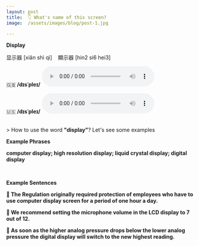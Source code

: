 ```yaml
---
layout: post
title:  👇 What's name of this screen?
image:  /assets/images/blog/post-1.jpg

---
```

**<B>Display</B>**

显示器 [xiǎn shì qì] &nbsp;&nbsp; 顯示器 [hin2 si6 hei3]

🇬🇧 <B>/dɪsˈpleɪ/</B>
<audio controls="controls">
  <source src="/assets/audio/display-gb.mp3" type="audio/mpeg">
<embed height="100" width="100" src="/i/song.mp3" />
</audio>

🇺🇸 <B>/dɪsˈpleɪ/</B>
<audio controls="controls">
  <source src="/assets/audio/display-us.mp3" type="audio/mpeg">
<embed height="100" width="100" src="/i/song.mp3" />
</audio>

<br>
> How to use the word <B>"display"</B>? Let's see some examples

<B> Example Phrases </B>

**computer <B>display</B>; high resolution <B>display</B>; liquid crystal <B>display</B>; digital <B>display</B>**

<br>

<B> Example Sentences </B>

**📍 The Regulation originally required protection of employees who have to use computer <B>display</B> screen for a period of one hour a day.** <br>

**📍 We recommend setting the microphone volume in the LCD <B>display</B> to 7 out of 12.**<br>

**📍 As soon as the higher analog pressure drops below the lower analog pressure the digital <B>display</B> will switch to the new highest reading.** <br>